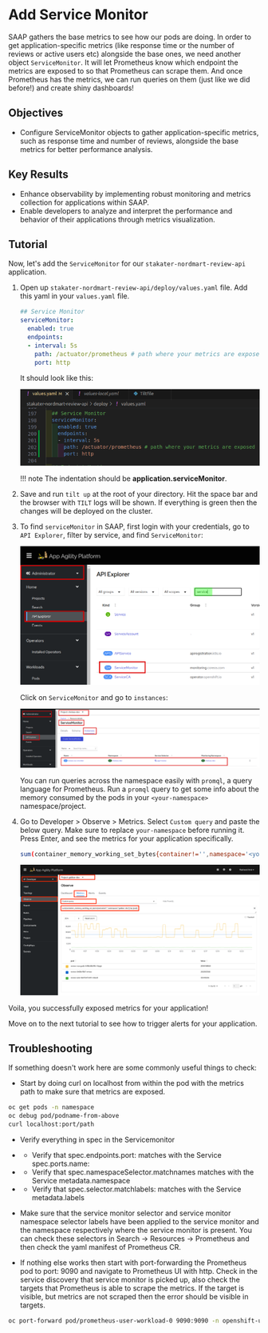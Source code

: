 # Add Service Monitor

SAAP gathers the base metrics to see how our pods are doing. In order to get application-specific metrics (like response time or the number of reviews or active users etc) alongside the base ones, we need another object `ServiceMonitor`. It will let Prometheus know which endpoint the metrics are exposed to so that Prometheus can scrape them. And once Prometheus has the metrics, we can run queries on them (just like we did before!) and create shiny dashboards!

## Objectives

- Configure ServiceMonitor objects to gather application-specific metrics, such as response time and number of reviews, alongside the base metrics for better performance analysis.

## Key Results

- Enhance observability by implementing robust monitoring and metrics collection for applications within SAAP.
- Enable developers to analyze and interpret the performance and behavior of their applications through metrics visualization.

## Tutorial

Now, let's add the `ServiceMonitor` for our `stakater-nordmart-review-api` application.

1. Open up `stakater-nordmart-review-api/deploy/values.yaml` file. Add this yaml in your `values.yaml` file.

    ```yaml
    ## Service Monitor
    serviceMonitor:
      enabled: true
      endpoints:
      - interval: 5s
        path: /actuator/prometheus # path where your metrics are exposed
        port: http
    ```

    It should look like this:

    ![service monitor values](images/service-monitor-values.png)

    !!! note
        The indentation should be **application.serviceMonitor**.

1. Save and run `tilt up` at the root of your directory. Hit the space bar and the browser with `TILT` logs will be shown. If everything is green then the changes will be deployed on the cluster.

1. To find `serviceMonitor` in SAAP, first login with your credentials, go to `API Explorer`, filter by service, and find `ServiceMonitor`:

    ![search service monitor](images/search-service-monitor.png)

    Click on `ServiceMonitor` and go to `instances`:

    ![service monitor instance](images/service-monitor-instance.png)

   You can run queries across the namespace easily with `promql`, a query language for Prometheus. Run a `promql` query to get some info about the memory consumed by the pods in your `<your-namespace>` namespace/project.

1. Go to Developer > Observe > Metrics. Select `Custom query` and paste the below query. Make sure to replace `your-namespace` before running it. Press Enter, and see the metrics for your application specifically.

    ```bash
    sum(container_memory_working_set_bytes{container!='',namespace='<your-namespace'}) by (pod)
    ```

    ![product-review-promql](images/product-review-promql.png)

Voila, you successfully exposed metrics for your application!

Move on to the next tutorial to see how to trigger alerts for your application.

## Troubleshooting

If something doesn't work here are some commonly useful things to check:

- Start by doing curl on localhost from within the pod with the metrics path to make sure that metrics are exposed.

```sh
oc get pods -n namespace
oc debug pod/podname-from-above
curl localhost:port/path
```

- Verify everything in spec in the Servicemonitor

- - Verify that spec.endpoints.port: matches with the Service spec.ports.name:

- - Verify that spec.namespaceSelector.matchnames matches with the Service metadata.namespace

- - Verify that spec.selector.matchlabels: matches with the Service metadata.labels

- Make sure that the service monitor selector and service monitor namespace selector labels have been applied to the service monitor and the namespace respectively where the service monitor is present. You can check these selectors in Search -> Resources -> Prometheus and then check the yaml manifest of Prometheus CR.

- If nothing else works then start with port-forwarding the Prometheus pod to port: 9090 and navigate to Prometheus UI with http. Check in the service discovery that service monitor is picked up, also check the targets that Prometheus is able to scrape the metrics. If the target is visible, but metrics are not scraped then the error should be visible in targets.

```sh
oc port-forward pod/prometheus-user-workload-0 9090:9090 -n openshift-user-workload-monitoring
```
